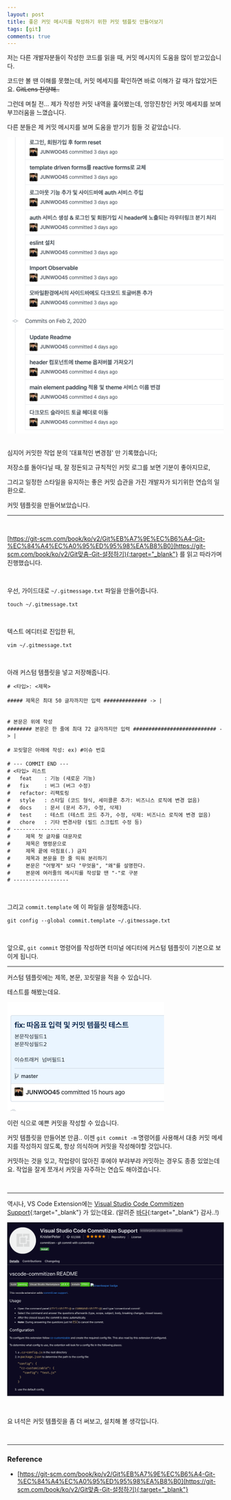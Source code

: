 ```yaml
---
layout: post
title: 좋은 커밋 메시지를 작성하기 위한 커밋 템플릿 만들어보기
tags: [git]
comments: true
---
```




저는 다른 개발자분들이 작성한 코드를 읽을 때, 커밋 메시지의 도움을 많이 받고있습니다.

코드만 볼 땐 이해를 못했는데, 커밋 메세지를 확인하면 바로 이해가 갈 때가 많았거든요. ~~GitLens 찬양해..~~

그런데 며칠 전... 제가 작성한 커밋 내역을 훑어봤는데, 엉망진창인 커밋 메세지를 보며 부끄러움을 느꼈습니다.

다른 분들은 제 커밋 메시지를 보며 도움을 받기가 힘들 것 같았습니다.

![commit1](../img/commit_template1.png)

<br>심지어 커밋한 작업 분의 '대표적인 변경점' 만 기록했습니다;

저장소를 돌아다닐 때, 잘 정돈되고 규칙적인 커밋 로그를 보면 기분이 좋아지므로,

그리고 일정한 스타일을 유지하는 좋은 커밋 습관을 가진 개발자가 되기위한 연습의 일환으로.

커밋 템플릿을 만들어보았습니다.

---

<br>

[https://git-scm.com/book/ko/v2/Git%EB%A7%9E%EC%B6%A4-Git-%EC%84%A4%EC%A0%95%ED%95%98%EA%B8%B0](https://git-scm.com/book/ko/v2/Git맞춤-Git-설정하기){:target="_blank"} 를 읽고 따라가며 진행했습니다.

<br>

우선, 가이드대로 `~/.gitmessage.txt` 파일을 만들어줍니다.

```
touch ~/.gitmessage.txt
```

<br>

텍스트 에디터로 진입한 뒤,

```
vim ~/.gitmessage.txt
```

<br>

아래 커스텀 템플릿을 넣고 저장해줍니다.

```
# <타입>: <제목>

##### 제목은 최대 50 글자까지만 입력 ############## -> |


# 본문은 위에 작성
######## 본문은 한 줄에 최대 72 글자까지만 입력 ########################### -> |

# 꼬릿말은 아래에 작성: ex) #이슈 번호

# --- COMMIT END ---
# <타입> 리스트
#   feat    : 기능 (새로운 기능)
#   fix     : 버그 (버그 수정)
#   refactor: 리팩토링
#   style   : 스타일 (코드 형식, 세미콜론 추가: 비즈니스 로직에 변경 없음)
#   docs    : 문서 (문서 추가, 수정, 삭제)
#   test    : 테스트 (테스트 코드 추가, 수정, 삭제: 비즈니스 로직에 변경 없음)
#   chore   : 기타 변경사항 (빌드 스크립트 수정 등)
# ------------------
#     제목 첫 글자를 대문자로
#     제목은 명령문으로
#     제목 끝에 마침표(.) 금지
#     제목과 본문을 한 줄 띄워 분리하기
#     본문은 "어떻게" 보다 "무엇을", "왜"를 설명한다.
#     본문에 여러줄의 메시지를 작성할 땐 "-"로 구분
# ------------------
```

<br>

그리고 `commit.template` 에 이 파일을 설정해줍니다.

```
git config --global commit.template ~/.gitmessage.txt
```

<br>

앞으로, `git commit` 명령어를 작성하면 터미널 에디터에 커스텀 템플릿이 기본으로 보이게 됩니다.



---

커스텀 템플릿에는 제목, 본문, 꼬릿말을 적을 수 있습니다.

테스트를 해봤는데요.

![commit2](../img/commit_template2.png)



이런 식으로 예쁜 커밋을 작성할 수 있습니다.

커밋 템플릿을 만들어본 만큼.. 이젠 `git commit -m` 명령어를 사용해서 대충 커밋 메세지를 작성하지 않도록, 항상 의식하며 커밋을 작성해야할 것입니다.

커밋하는 것을 잊고, 작업량이 많아진 후에야 부랴부랴 커밋하는 경우도 종종 있었는데요.
작업을 잘게 쪼개서 커밋을 자주하는 연습도 해야겠습니다.

<br>

---

역시나, VS Code Extension에는 [Visual Studio Code Commitizen Support](https://marketplace.visualstudio.com/items?itemName=KnisterPeter.vscode-commitizen){:target="_blank"} 가 있는데요. (알려준 [바다](https://github.com/0261){:target="_blank"} 감사..!)

![commit3](../img/commit_template3.png)

<br>

요 녀석은 커밋 템플릿을 좀 더 써보고, 설치해 볼 생각입니다.

<br>

---

### Reference

- [https://git-scm.com/book/ko/v2/Git%EB%A7%9E%EC%B6%A4-Git-%EC%84%A4%EC%A0%95%ED%95%98%EA%B8%B0](https://git-scm.com/book/ko/v2/Git맞춤-Git-설정하기){:target="_blank"}

